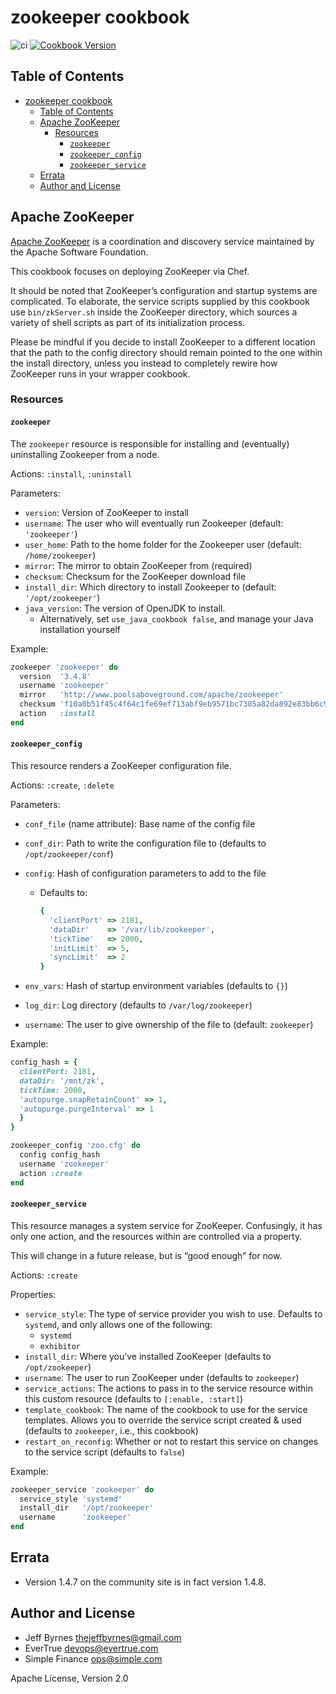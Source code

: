# zookeeper cookbook

![ci](https://github.com/evertrue/zookeeper-cookbook/workflows/ci/badge.svg)
[![Cookbook Version](https://img.shields.io/cookbook/v/zookeeper.svg)](https://supermarket.chef.io/cookbooks/zookeeper)

## Table of Contents

* [zookeeper cookbook](#zookeeper-cookbook)
  * [Table of Contents](#table-of-contents)
  * [Apache ZooKeeper](#apache-zookeeper)
    * [Resources](#resources)
      * [`zookeeper`](#zookeeper)
      * [`zookeeper_config`](#zookeeper_config)
      * [`zookeeper_service`](#zookeeper_service)
  * [Errata](#errata)
  * [Author and License](#author-and-license)

## Apache ZooKeeper

[Apache ZooKeeper](http://zookeeper.apache.org/) is a coordination and discovery
service maintained by the Apache Software Foundation.

This cookbook focuses on deploying ZooKeeper via Chef.

It should be noted that ZooKeeper’s configuration and startup systems are complicated. To elaborate, the service scripts supplied by this cookbook use `bin/zkServer.sh` inside the ZooKeeper directory, which sources a variety of shell scripts as part of its initialization process.

Please be mindful if you decide to install ZooKeeper to a different location that the path to the config directory should remain pointed to the one within the install directory, unless you instead to completely rewire how ZooKeeper runs in your wrapper cookbook.

### Resources

#### `zookeeper`

The `zookeeper` resource is responsible for installing and (eventually)
uninstalling Zookeeper from a node.

Actions: `:install`, `:uninstall`

Parameters:

* `version`: Version of ZooKeeper to install
* `username`: The user who will eventually run Zookeeper (default: `'zookeeper'`)
* `user_home`: Path to the home folder for the Zookeeper user (default: `/home/zookeeper`)
* `mirror`: The mirror to obtain ZooKeeper from (required)
* `checksum`: Checksum for the ZooKeeper download file
* `install_dir`: Which directory to install Zookeeper to (default: `'/opt/zookeeper'`)
* `java_version`: The version of OpenJDK to install.
  * Alternatively, set `use_java_cookbook false`, and manage your Java installation yourself

Example:

``` ruby
zookeeper 'zookeeper' do
  version  '3.4.8'
  username 'zookeeper'
  mirror   'http://www.poolsaboveground.com/apache/zookeeper'
  checksum 'f10a0b51f45c4f64c1fe69ef713abf9eb9571bc7385a82da892e83bb6c965e90'
  action   :install
end
```

#### `zookeeper_config`

This resource renders a ZooKeeper configuration file.

Actions: `:create`, `:delete`

Parameters:

* `conf_file` (name attribute): Base name of the config file
* `conf_dir`: Path to write the configuration file to (defaults to `/opt/zookeeper/conf`)
* `config`: Hash of configuration parameters to add to the file
  * Defaults to:

      ```ruby
      {
        'clientPort' => 2181,
        'dataDir'    => '/var/lib/zookeeper',
        'tickTime'   => 2000,
        'initLimit'  => 5,
        'syncLimit'  => 2
      }
      ```

* `env_vars`: Hash of startup environment variables (defaults to `{}`)
* `log_dir`: Log directory (defaults to `/var/log/zookeeper`)
* `username`: The user to give ownership of the file to (default: `zookeeper`)

Example:

``` ruby
config_hash = {
  clientPort: 2181,
  dataDir: '/mnt/zk',
  tickTime: 2000,
  'autopurge.snapRetainCount' => 1,
  'autopurge.purgeInterval' => 1
  }
}

zookeeper_config 'zoo.cfg' do
  config config_hash
  username 'zookeeper'
  action :create
end
```

#### `zookeeper_service`

This resource manages a system service for ZooKeeper. Confusingly, it has only one action, and the resources within are controlled via a property.

This will change in a future release, but is “good enough” for now.

Actions: `:create`

Properties:

* `service_style`: The type of service provider you wish to use. Defaults to `systemd`, and only allows one of the following:
  * `systemd`
  * `exhibitor`
* `install_dir`: Where you’ve installed ZooKeeper (defaults to `/opt/zookeeper`)
* `username`: The user to run ZooKeeper under (defaults to `zookeeper`)
* `service_actions`: The actions to pass in to the service resource within this custom resource (defaults to `[:enable, :start]`)
* `template_cookbook`: The name of the cookbook to use for the service templates. Allows you to override the service script created & used (defaults to `zookeeper`, i.e., this cookbook)
* `restart_on_reconfig`: Whether or not to restart this service on changes to the service script (defaults to `false`)

Example:

```ruby
zookeeper_service 'zookeeper' do
  service_style 'systemd'
  install_dir   '/opt/zookeeper'
  username      'zookeeper'
end
```

## Errata

* Version 1.4.7 on the community site is in fact version 1.4.8.

## Author and License

* Jeff Byrnes <thejeffbyrnes@gmail.com>
* EverTrue <devops@evertrue.com>
* Simple Finance <ops@simple.com>

Apache License, Version 2.0
